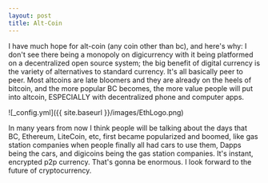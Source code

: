 ```yaml
---
layout: post
title: Alt-Coin 
---
```


I have much hope for alt-coin (any coin other than bc), and here's why:
I don't see there being a monopoly on digicurrency with it being platformed on a decentralized open source system; the big benefit of
digital currency is the variety of alternatives to standard currency. It's all basically peer to peer. 
Most altcoins are late bloomers and they are already on the heels of bitcoin, and the more popular BC becomes, the more value 
people will put into altcoin, ESPECIALLY with decentralized phone and computer apps.

![_config.yml]({{ site.baseurl }}/images/EthLogo.png)

In many years from now I think people will be talking about the days that BC, Ethereum, LiteCoin, etc, first became popularized and 
boomed, like gas station companies when people finally all had cars to use them, Dapps being the cars, and digicoins being the gas station 
companies. It's instant, encrypted p2p currency. That's gonna be enormous. I look forward to the future of cryptocurrency.

